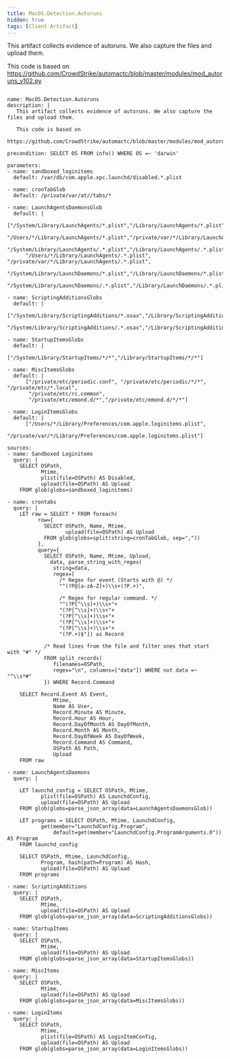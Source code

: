 ```yaml
---
title: MacOS.Detection.Autoruns
hidden: true
tags: [Client Artifact]
---
```


This artifact collects evidence of autoruns. We also capture the files and upload them.

This code is based on
https://github.com/CrowdStrike/automactc/blob/master/modules/mod_autoruns_v102.py


<pre><code class="language-yaml">
name: MacOS.Detection.Autoruns
description: |
   This artifact collects evidence of autoruns. We also capture the files and upload them.

   This code is based on
   https://github.com/CrowdStrike/automactc/blob/master/modules/mod_autoruns_v102.py

precondition: SELECT OS FROM info() WHERE OS =~ 'darwin'

parameters:
- name: sandboxed_loginitems
  default: /var/db/com.apple.xpc.launchd/disabled.*.plist

- name: cronTabGlob
  default: /private/var/at//tabs/*

- name: LaunchAgentsDaemonsGlob
  default: |
     ["/System/Library/LaunchAgents/*.plist","/Library/LaunchAgents/*.plist",
      "/Users/*/Library/LaunchAgents/*.plist","/private/var/*/Library/LaunchAgents/*.plist",
      "/System/Library/LaunchAgents/.*.plist","/Library/LaunchAgents/.*.plist",
      "/Users/*/Library/LaunchAgents/.*.plist", "/private/var/*/Library/LaunchAgents/.*.plist",
      "/System/Library/LaunchDaemons/*.plist","/Library/LaunchDaemons/*.plist",
      "/System/Library/LaunchDaemons/.*.plist","/Library/LaunchDaemons/.*.plist"]

- name: ScriptingAdditionsGlobs
  default: |
      ["/System/Library/ScriptingAdditions/*.osax","/Library/ScriptingAdditions/*.osax",
       "/System/Library/ScriptingAdditions/.*.osax","/Library/ScriptingAdditions/.*.osax"]

- name: StartupItemsGlobs
  default: |
       ["/System/Library/StartupItems/*/*","/Library/StartupItems/*/*"]

- name: MiscItemsGlobs
  default: |
      ["/private/etc/periodic.conf", "/private/etc/periodic/*/*", "/private/etc/*.local",
       "/private/etc/rc.common",
       "/private/etc/emond.d/*","/private/etc/emond.d/*/*"]

- name: LoginItemsGlobs
  default: |
      ["/Users/*/Library/Preferences/com.apple.loginitems.plist",
       "/private/var/*/Library/Preferences/com.apple.loginitems.plist"]

sources:
- name: Sandboxed Loginitems
  query: |
    SELECT OSPath,
           Mtime,
           plist(file=OSPath) AS Disabled,
           upload(file=OSPath) AS Upload
    FROM glob(globs=sandboxed_loginitems)

- name: crontabs
  query: |
    LET raw = SELECT * FROM foreach(
          row={
            SELECT OSPath, Name, Mtime,
                   upload(file=OSPath) AS Upload
            FROM glob(globs=split(string=cronTabGlob, sep=","))
          },
          query={
            SELECT OSPath, Name, Mtime, Upload,
              data, parse_string_with_regex(
               string=data,
               regex=[
                 /* Regex for event (Starts with @) */
                 "^(?P<Event>@[a-zA-Z]+)\\s+(?P<Command>.+)",

                 /* Regex for regular command. */
                 "^(?P<Minute>[^\\s]+)\\s+"+
                 "(?P<Hour>[^\\s]+)\\s+"+
                 "(?P<DayOfMonth>[^\\s]+)\\s+"+
                 "(?P<Month>[^\\s]+)\\s+"+
                 "(?P<DayOfWeek>[^\\s]+)\\s+"+
                 "(?P<Command>.+)$"]) as Record

            /* Read lines from the file and filter ones that start with "#" */
            FROM split_records(
               filenames=OSPath,
               regex="\n", columns=["data"]) WHERE not data =~ "^\\s*#"
            }) WHERE Record.Command

    SELECT Record.Event AS Event,
               Mtime,
               Name AS User,
               Record.Minute AS Minute,
               Record.Hour AS Hour,
               Record.DayOfMonth AS DayOfMonth,
               Record.Month AS Month,
               Record.DayOfWeek AS DayOfWeek,
               Record.Command AS Command,
               OSPath AS Path,
               Upload
    FROM raw

- name: LaunchAgentsDaemons
  query: |

    LET launchd_config = SELECT OSPath, Mtime,
           plist(file=OSPath) AS LaunchdConfig,
           upload(file=OSPath) AS Upload
    FROM glob(globs=parse_json_array(data=LaunchAgentsDaemonsGlob))

    LET programs = SELECT OSPath, Mtime, LaunchdConfig,
           get(member="LaunchdConfig.Program",
               default=get(member="LaunchdConfig.ProgramArguments.0")) AS Program
    FROM launchd_config

    SELECT OSPath, Mtime, LaunchdConfig,
           Program, hash(path=Program) AS Hash,
           upload(file=OSPath) AS Upload
    FROM programs

- name: ScriptingAdditions
  query: |
    SELECT OSPath,
           Mtime,
           upload(file=OSPath) AS Upload
    FROM glob(globs=parse_json_array(data=ScriptingAdditionsGlobs))

- name: StartupItems
  query: |
    SELECT OSPath,
           Mtime,
           upload(file=OSPath) AS Upload
    FROM glob(globs=parse_json_array(data=StartupItemsGlobs))

- name: MiscItems
  query: |
    SELECT OSPath,
           Mtime,
           upload(file=OSPath) AS Upload
    FROM glob(globs=parse_json_array(data=MiscItemsGlobs))

- name: LoginItems
  query: |
    SELECT OSPath,
           Mtime,
           plist(file=OSPath) AS LoginItemConfig,
           upload(file=OSPath) AS Upload
    FROM glob(globs=parse_json_array(data=LoginItemsGlobs))

</code></pre>

